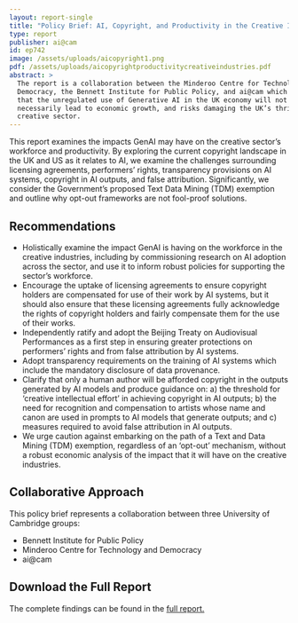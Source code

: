 ```yaml
---
layout: report-single
title: "Policy Brief: AI, Copyright, and Productivity in the Creative Industries"
type: report
publisher: ai@cam
id: ep742
image: /assets/uploads/aicopyright1.png
pdf: /assets/uploads/aicopyrightproductivitycreativeindustries.pdf
abstract: >
  The report is a collaboration between the Minderoo Centre for Technology and
  Democracy, the Bennett Institute for Public Policy, and ai@cam which argues
  that the unregulated use of Generative AI in the UK economy will not
  necessarily lead to economic growth, and risks damaging the UK’s thriving
  creative sector.
---
```

This report examines the impacts GenAI may have on the creative sector’s workforce and productivity. By exploring the current copyright landscape in the UK and US as it relates to AI, we examine the challenges surrounding licensing agreements, performers’ rights, transparency provisions on AI systems, copyright in AI outputs, and false attribution. Significantly, we consider the Government’s proposed Text Data Mining (TDM) exemption and outline why opt-out frameworks are not fool-proof solutions.

## Recommendations

* Holistically examine the impact GenAI is having on the workforce in the creative industries, including by commissioning research on AI adoption across the sector, and use it to inform robust policies for supporting the sector’s workforce.
* Encourage the uptake of licensing agreements to ensure copyright holders are compensated for use of their work by AI systems, but it should also ensure that these licensing agreements fully acknowledge the rights of copyright holders and fairly compensate them for the use of their works.
* Independently ratify and adopt the Beijing Treaty on Audiovisual Performances as a first step in ensuring greater protections on performers’ rights and from false attribution by AI systems.
* Adopt transparency requirements on the training of AI systems which include the mandatory disclosure of data provenance.
* Clarify that only a human author will be afforded copyright in the outputs generated by AI models and produce guidance on: a) the threshold for ‘creative intellectual effort’ in achieving copyright in AI outputs; b) the need for recognition and compensation to artists whose name and canon are used in prompts to AI models that generate outputs; and c) measures required to avoid false attribution in AI outputs.
* We urge caution against embarking on the path of a Text and Data Mining (TDM) exemption, regardless of an ‘opt-out’ mechanism, without a robust economic analysis of the impact that it will have on the creative industries.

## Collaborative Approach

This policy brief represents a collaboration between three University of Cambridge groups:

* Bennett Institute for Public Policy
* Minderoo Centre for Technology and Democracy
* ai@cam

## Download the Full Report

The complete findings can be found in the [full report.](/https://ai.cam.ac.uk/assets/uploads/aicopyrightproductivitycreativeindustries.pdf)